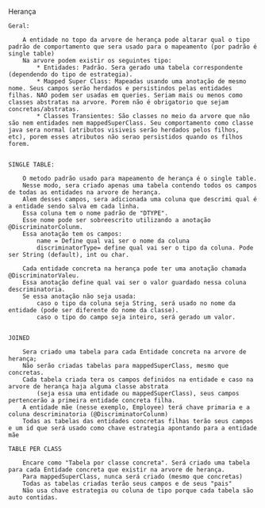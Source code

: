Herança

	Geral:

		A entidade no topo da arvore de herança pode altarar qual o tipo padrão de comportamento que sera usado para o mapeamento (por padrão é single table)
		Na arvore podem existir os seguintes tipo:
			* Entidades: Padrão. Sera gerado uma tabela correspondente (dependendo do tipo de estrategia). 
			* Mapped Super Class: Mapeadas usando uma anotação de mesmo nome. Seus campos serão herdados e persistindos pelas entidades filhas. NAO podem ser usadas em queries. Seriam mais ou menos como classes abstratas na arvore. Porem não é obrigatorio que sejam concretas/abstratas.
			* Classes Transientes: São classes no meio da arvore que não são nem entidades nem mappedSuperClass. Seu comportamento como classe java sera normal (atributos visiveis serão herdados pelos filhos, etc), porem esses atributos não serao persistidos quando os filhos forem.
	

	SINGLE TABLE:

		O metodo padrão usado para mapeamento de herança é o single table.
		Nesse modo, sera criado apenas uma tabela contendo todos os campos de todas as entidades na arvore de herança.
		Alem desses campos, sera adicionada uma coluna que descrimi qual é a entidade sendo salva em cada linha.
		Essa coluna tem o nome padrão de "DTYPE".
		Esse nome pode ser sobreescrito utilizando a anotação @DiscriminatorColunm.
		Essa anotação tem os campos:
			name = Define qual vai ser o nome da coluna
			discriminatorType= define qual vai ser o tipo da coluna. Pode ser String (default), int ou char.

		Cada entidade concreta na herança pode ter uma anotação chamada @DiscriminatorValeu.
		Essa anotação define qual vai ser o valor guardado nessa coluna descriminatoria.
		Se essa anotação não seja usada:
			caso o tipo da coluna seja String, será usado no nome da entidade (pode ser diferente do nome da classe).
			caso o tipo do campo seja inteiro, será gerado um valor. 
	

	JOINED

		Sera criado uma tabela para cada Entidade concreta na arvore de herança;
		Não serão criadas tabelas para mappedSuperClass, mesmo que concretas.
		Cada tabela criada tera os campos definidos na entidade e caso na arvore de herança haja alguma classe abstrata
			(seja essa uma entidade ou mappedSuperClass), seus campos pertencerão a primeira entidade concreta filha.
		A entidade mãe (nesse exemplo, Employee) terá chave primaria e a coluna descriminatoria (@DiscriminatorColunm)
		Todas as tabelas das entidades concretas filhas terão seus campos e um id que será usado como chave estrategia apontando para a entidade mãe

	TABLE PER CLASS

		Encare como "Tabela por classe concreta". Será criado uma tabela para cada Entidade concreta que existir na arvore de herança.
		Para mappedSuperClass, nunca será criado (mesmo que concretas)
		Todas as tabelas criadas terão seus campos e de seus "pais"
		Não usa chave estrategia ou coluna de tipo porque cada tabela são auto contidas.
		